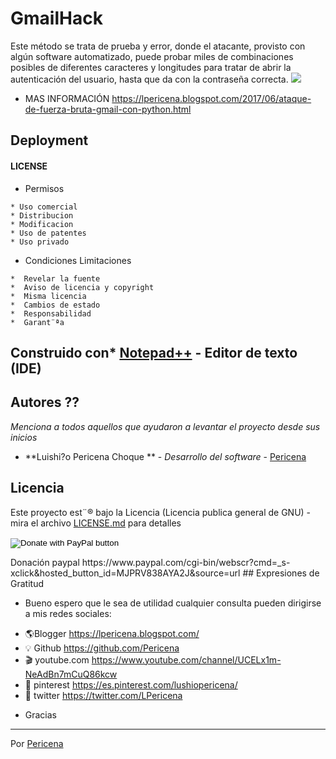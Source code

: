 # GmailHack

Este método se trata de prueba y error, donde el atacante, provisto con algún software automatizado, puede probar miles de combinaciones posibles de diferentes caracteres y longitudes para tratar de abrir la autenticación del usuario, hasta que da con la contraseña correcta.
![](https://2.bp.blogspot.com/-SmRjWQPyoFY/WTNeHWVbDaI/AAAAAAAAFfo/8uLTk2fI8NAtwCZux9w62rxAvhR4WzHnQCLcB/s640/Screenshot_43.png)

- MAS INFORMACIÓN https://lpericena.blogspot.com/2017/06/ataque-de-fuerza-bruta-gmail-con-python.html


## Deployment 
#### LICENSE
- Permisos
```
* Uso comercial
* Distribucion
* Modificacion
* Uso de patentes
* Uso privado
```
- Condiciones	Limitaciones
```
*  Revelar la fuente
*  Aviso de licencia y copyright
*  Misma licencia
*  Cambios de estado
*  Responsabilidad
*  Garant¨ªa
```
## Construido con* [Notepad++](https://notepad-plus-plus.org/download/) - Editor de texto (IDE)

## Autores ?? 
_Menciona a todos aquellos que ayudaron a levantar el proyecto desde sus inicios_
* **Luishi?o Pericena Choque ** - *Desarrollo del software* - [Pericena](https://github.com/Pericena)
## Licencia 

Este proyecto est¨® bajo la Licencia (Licencia publica general de GNU) - mira el archivo [LICENSE.md](LICENSE.md) para detalles
<form action="https://www.paypal.com/cgi-bin/webscr" method="post" target="_top">
<input type="hidden" name="cmd" value="_s-xclick" />
<input type="hidden" name="hosted_button_id" value="MJPRV838AYA2J" />
<input type="image" src="https://www.paypalobjects.com/en_US/i/btn/btn_donateCC_LG.gif" border="0" name="submit" title="PayPal - The safer, easier way to pay online!" alt="Donate with PayPal button" />
<img alt="" border="0" src="https://www.paypal.com/en_BO/i/scr/pixel.gif" width="1" height="1" />
</form>
Donación paypal
https://www.paypal.com/cgi-bin/webscr?cmd=_s-xclick&hosted_button_id=MJPRV838AYA2J&source=url
## Expresiones de Gratitud

* Bueno espero que le sea de utilidad cualquier consulta pueden dirigirse a mis redes sociales:
- 🌎Blogger          https://lpericena.blogspot.com/
- 💡 Github            https://github.com/Pericena
- 🎬 youtube.com  https://www.youtube.com/channel/UCELx1m-NeAdBn7mCuQ86kcw
- 📸 pinterest        https://es.pinterest.com/lushiopericena/
- 🐤 twitter             https://twitter.com/LPericena


* Gracias

---
Por [Pericena](https://github.com/Pericena)
